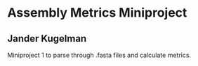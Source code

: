 # Assembly Metrics Miniproject
## Jander Kugelman

Miniproject 1 to parse through .fasta files and calculate metrics.